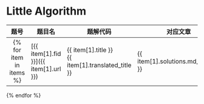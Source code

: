 # Little Algorithm

| 题号 | 题目名 | 题解代码 | 对应文章 |
| :-: | --- | --- | --- |
{% for item in items %}| [{{ item[1].fid }}]({{ item[1].url }}) | {{ item[1].title }}<br />{{ item[1].translated_title }} | {{ item[1].solutions.md_piece() }} | {{ item[2].md_piece() }} |
{% endfor %}
